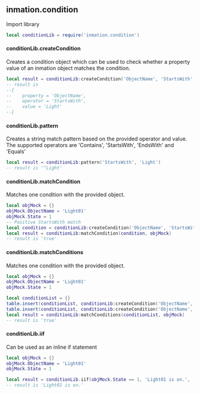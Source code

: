 ## inmation.condition

Import library

```lua
local conditionLib = require('inmation.condition')
```

#### conditionLib.createCondition
Creates a condition object which can be used to check whether a property value of an inmation object matches the condition.

```lua
local result = conditionLib:createCondition('ObjectName', 'StartsWith', 'Light')
-- result is 
--{
--    property = 'ObjectName', 
--    operator = 'StartsWith', 
--    value = 'Light'
--}
```

#### conditionLib.pattern
Creates a string match pattern based on the provided operator and value. The supported operators are 'Contains', 'StartsWith', 'EndsWith' and 'Equals'

```lua
local result = conditionLib:pattern('StartsWith', 'Light')
-- result is '^Light'
```

#### conditionLib.matchCondition
Matches one condition with the provided object.

```lua
local objMock = {}
objMock.ObjectName = 'Light01'
objMock.State = 1
-- Positive StartsWith match
local condition = conditionLib:createCondition('ObjectName', 'StartsWith', 'Light')
local result = conditionLib:matchCondition(condition, objMock)
-- result is 'true'
```

#### conditionLib.matchConditions
Matches one condition with the provided object.

```lua
local objMock = {}
objMock.ObjectName = 'Light01'
objMock.State = 1

local conditionList = {}
table.insert(conditionList, conditionLib:createCondition('ObjectName', 'StartsWith', 'Light'))
table.insert(conditionList, conditionLib:createCondition('ObjectName', 'StartsWith', 'Shade'))
local result = conditionLib:matchConditions(conditionList, objMock)
-- result is 'true'
```

#### conditionLib.iif
Can be used as an inline if statement

```lua
local objMock = {}
objMock.ObjectName = 'Light01'
objMock.State = 1

local result = conditionLib.iif(objMock.State == 1, 'Light01 is on.', 'Light01 is off.')''
-- result is 'Light01 is on.'
```